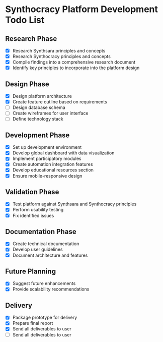 # Synthocracy Platform Development Todo List

## Research Phase
- [x] Research Synthsara principles and concepts
- [x] Research Synthocracy principles and concepts
- [x] Compile findings into a comprehensive research document
- [x] Identify key principles to incorporate into the platform design

## Design Phase
- [x] Design platform architecture
- [x] Create feature outline based on requirements
- [ ] Design database schema
- [ ] Create wireframes for user interface
- [ ] Define technology stack

## Development Phase
- [x] Set up development environment
- [x] Develop global dashboard with data visualization
- [x] Implement participatory modules
- [x] Create automation integration features
- [x] Develop educational resources section
- [x] Ensure mobile-responsive design

## Validation Phase
- [x] Test platform against Synthsara and Synthocracy principles
- [x] Perform usability testing
- [x] Fix identified issues

## Documentation Phase
- [x] Create technical documentation
- [x] Develop user guidelines
- [x] Document architecture and features

## Future Planning
- [x] Suggest future enhancements
- [x] Provide scalability recommendations

## Delivery
- [x] Package prototype for delivery
- [x] Prepare final report
- [x] Send all deliverables to user
- [ ] Send all deliverables to user
